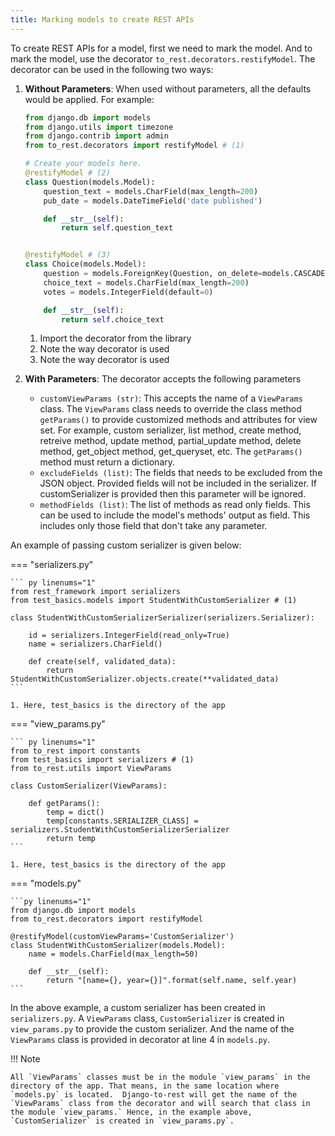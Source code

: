 ```yaml
---
title: Marking models to create REST APIs
---
```


To create REST APIs for a model, first we need to mark the model. And to mark the model, use the decorator `to_rest.decorators.restifyModel`. The decorator can be used in the following two ways:

1. **Without Parameters**: When used without parameters, all the defaults would be applied.
For example:

    ```py title="/.../quickstart/mysite/polls/models.py" linenums="1"
    from django.db import models
    from django.utils import timezone
    from django.contrib import admin
    from to_rest.decorators import restifyModel # (1)

    # Create your models here.
    @restifyModel # (2)
    class Question(models.Model):
        question_text = models.CharField(max_length=200)
        pub_date = models.DateTimeField('date published')

        def __str__(self):
            return self.question_text


    @restifyModel # (3)
    class Choice(models.Model):
        question = models.ForeignKey(Question, on_delete=models.CASCADE,related_name='choices')
        choice_text = models.CharField(max_length=200)
        votes = models.IntegerField(default=0)

        def __str__(self):
            return self.choice_text
    ```

    1. Import the decorator from the library
    2. Note the way decorator is used
    3. Note the way decorator is used

2. **With Parameters**: The decorator accepts the following parameters
    * `customViewParams (str)`: This accepts the name of a `ViewParams` class. The `ViewParams` class needs to override the class method `getParams()` to provide customized methods and attributes for view set. For example, custom serializer, list method, create method, retreive method, update method, partial_update method, delete method, get_object method, get_queryset, etc. The `getParams()` method must return a dictionary. 
    * `excludeFields (list)`: The fields that needs to be excluded from the JSON object. Provided fields will not be included in the serializer. If customSerializer is provided then this parameter will be ignored.
    * `methodFields (list)`: The list of methods as read only fields. This can be used to include the model's methods' output as field. This includes only those field that don't take any parameter.

An example of passing custom serializer is given below:

=== "serializers.py"

    ``` py linenums="1"
    from rest_framework import serializers
    from test_basics.models import StudentWithCustomSerializer # (1)

    class StudentWithCustomSerializerSerializer(serializers.Serializer):

        id = serializers.IntegerField(read_only=True)
        name = serializers.CharField()

        def create(self, validated_data):
            return StudentWithCustomSerializer.objects.create(**validated_data)
    ```
    
    1. Here, test_basics is the directory of the app

=== "view_params.py"

    ``` py linenums="1"
    from to_rest import constants
    from test_basics import serializers # (1)
    from to_rest.utils import ViewParams

    class CustomSerializer(ViewParams):

        def getParams():
            temp = dict()
            temp[constants.SERIALIZER_CLASS] = serializers.StudentWithCustomSerializerSerializer
            return temp
    ```

    1. Here, test_basics is the directory of the app

=== "models.py"

    ```py linenums="1"
    from django.db import models
    from to_rest.decorators import restifyModel

    @restifyModel(customViewParams='CustomSerializer')
    class StudentWithCustomSerializer(models.Model):
        name = models.CharField(max_length=50)
        
        def __str__(self):
            return "[name={}, year={}]".format(self.name, self.year)
    ```
In the above example, a custom serializer has been created in `serializers.py`. A `ViewParams` class, `CustomSerializer` is created in `view_params.py` to provide the custom serializer. And the name of the `ViewParams` class is provided in decorator at line 4 in `models.py`. 

!!! Note

    All `ViewParams` classes must be in the module `view_params` in the directory of the app. That means, in the same location where `models.py` is located.  Django-to-rest will get the name of the `ViewParams` class from the decorator and will search that class in the module `view_params.` Hence, in the example above, `CustomSerializer` is created in `view_params.py`.